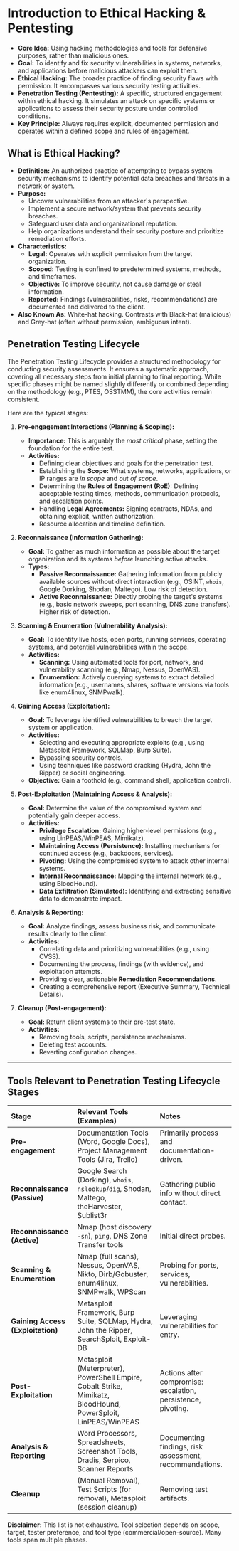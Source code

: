 # Introduction to Ethical Hacking & Pentesting

*   **Core Idea:** Using hacking methodologies and tools for defensive purposes, rather than malicious ones.
*   **Goal:** To identify and fix security vulnerabilities in systems, networks, and applications before malicious attackers can exploit them.
*   **Ethical Hacking:** The broader practice of finding security flaws with permission. It encompasses various security testing activities.
*   **Penetration Testing (Pentesting):** A specific, structured engagement within ethical hacking. It simulates an attack on specific systems or applications to assess their security posture under controlled conditions.
*   **Key Principle:** Always requires explicit, documented permission and operates within a defined scope and rules of engagement.

## What is Ethical Hacking?

*   **Definition:** An authorized practice of attempting to bypass system security mechanisms to identify potential data breaches and threats in a network or system.
*   **Purpose:**
    *   Uncover vulnerabilities from an attacker's perspective.
    *   Implement a secure network/system that prevents security breaches.
    *   Safeguard user data and organizational reputation.
    *   Help organizations understand their security posture and prioritize remediation efforts.
*   **Characteristics:**
    *   **Legal:** Operates with explicit permission from the target organization.
    *   **Scoped:** Testing is confined to predetermined systems, methods, and timeframes.
    *   **Objective:** To improve security, not cause damage or steal information.
    *   **Reported:** Findings (vulnerabilities, risks, recommendations) are documented and delivered to the client.
*   **Also Known As:** White-hat hacking. Contrasts with Black-hat (malicious) and Grey-hat (often without permission, ambiguous intent).

## Penetration Testing Lifecycle

The Penetration Testing Lifecycle provides a structured methodology for conducting security assessments. It ensures a systematic approach, covering all necessary steps from initial planning to final reporting. While specific phases might be named slightly differently or combined depending on the methodology (e.g., PTES, OSSTMM), the core activities remain consistent.

Here are the typical stages:

1.  **Pre-engagement Interactions (Planning & Scoping):**
    *   **Importance:** This is arguably the *most critical* phase, setting the foundation for the entire test.
    *   **Activities:**
        *   Defining clear objectives and goals for the penetration test.
        *   Establishing the **Scope:** What systems, networks, applications, or IP ranges are *in scope* and *out of scope*.
        *   Determining the **Rules of Engagement (RoE):** Defining acceptable testing times, methods, communication protocols, and escalation points.
        *   Handling **Legal Agreements:** Signing contracts, NDAs, and obtaining explicit, written authorization.
        *   Resource allocation and timeline definition.

2.  **Reconnaissance (Information Gathering):**
    *   **Goal:** To gather as much information as possible about the target organization and its systems *before* launching active attacks.
    *   **Types:**
        *   **Passive Reconnaissance:** Gathering information from publicly available sources without direct interaction (e.g., OSINT, `whois`, Google Dorking, Shodan, Maltego). Low risk of detection.
        *   **Active Reconnaissance:** Directly probing the target's systems (e.g., basic network sweeps, port scanning, DNS zone transfers). Higher risk of detection.

3.  **Scanning & Enumeration (Vulnerability Analysis):**
    *   **Goal:** To identify live hosts, open ports, running services, operating systems, and potential vulnerabilities within the scope.
    *   **Activities:**
        *   **Scanning:** Using automated tools for port, network, and vulnerability scanning (e.g., Nmap, Nessus, OpenVAS).
        *   **Enumeration:** Actively querying systems to extract detailed information (e.g., usernames, shares, software versions via tools like enum4linux, SNMPwalk).

4.  **Gaining Access (Exploitation):**
    *   **Goal:** To leverage identified vulnerabilities to breach the target system or application.
    *   **Activities:**
        *   Selecting and executing appropriate exploits (e.g., using Metasploit Framework, SQLMap, Burp Suite).
        *   Bypassing security controls.
        *   Using techniques like password cracking (Hydra, John the Ripper) or social engineering.
    *   **Objective:** Gain a foothold (e.g., command shell, application control).

5.  **Post-Exploitation (Maintaining Access & Analysis):**
    *   **Goal:** Determine the value of the compromised system and potentially gain deeper access.
    *   **Activities:**
        *   **Privilege Escalation:** Gaining higher-level permissions (e.g., using LinPEAS/WinPEAS, Mimikatz).
        *   **Maintaining Access (Persistence):** Installing mechanisms for continued access (e.g., backdoors, services).
        *   **Pivoting:** Using the compromised system to attack other internal systems.
        *   **Internal Reconnaissance:** Mapping the internal network (e.g., using BloodHound).
        *   **Data Exfiltration (Simulated):** Identifying and extracting sensitive data to demonstrate impact.

6.  **Analysis & Reporting:**
    *   **Goal:** Analyze findings, assess business risk, and communicate results clearly to the client.
    *   **Activities:**
        *   Correlating data and prioritizing vulnerabilities (e.g., using CVSS).
        *   Documenting the process, findings (with evidence), and exploitation attempts.
        *   Providing clear, actionable **Remediation Recommendations**.
        *   Creating a comprehensive report (Executive Summary, Technical Details).

7.  **Cleanup (Post-engagement):**
    *   **Goal:** Return client systems to their pre-test state.
    *   **Activities:**
        *   Removing tools, scripts, persistence mechanisms.
        *   Deleting test accounts.
        *   Reverting configuration changes.

---

## Tools Relevant to Penetration Testing Lifecycle Stages

| Stage                       | Relevant Tools (Examples)                                                                 | Notes                                                                 |
| :-------------------------- | :---------------------------------------------------------------------------------------- | :-------------------------------------------------------------------- |
| **Pre-engagement**          | Documentation Tools (Word, Google Docs), Project Management Tools (Jira, Trello)          | Primarily process and documentation-driven.                           |
| **Reconnaissance (Passive)**| Google Search (Dorking), `whois`, `nslookup`/`dig`, Shodan, Maltego, theHarvester, Sublist3r | Gathering public info without direct contact.                         |
| **Reconnaissance (Active)** | Nmap (host discovery `-sn`), `ping`, DNS Zone Transfer tools                              | Initial direct probes.                                                |
| **Scanning & Enumeration**  | Nmap (full scans), Nessus, OpenVAS, Nikto, Dirb/Gobuster, enum4linux, SNMPwalk, WPScan    | Probing for ports, services, vulnerabilities.                         |
| **Gaining Access (Exploitation)** | Metasploit Framework, Burp Suite, SQLMap, Hydra, John the Ripper, SearchSploit, Exploit-DB | Leveraging vulnerabilities for entry.                                 |
| **Post-Exploitation**       | Metasploit (Meterpreter), PowerShell Empire, Cobalt Strike, Mimikatz, BloodHound, PowerSploit, LinPEAS/WinPEAS | Actions after compromise: escalation, persistence, pivoting.          |
| **Analysis & Reporting**     | Word Processors, Spreadsheets, Screenshot Tools, Dradis, Serpico, Scanner Reports         | Documenting findings, risk assessment, recommendations.               |
| **Cleanup**                 | (Manual Removal), Test Scripts (for removal), Metasploit (session cleanup)                | Removing test artifacts.                                              |

**Disclaimer:** This list is not exhaustive. Tool selection depends on scope, target, tester preference, and tool type (commercial/open-source). Many tools span multiple phases.
